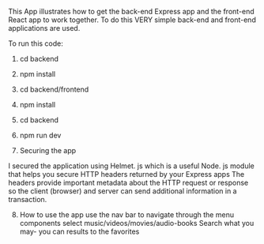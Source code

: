 This App illustrates how to get the back-end Express app and the front-end React app to work together. To do this
VERY simple back-end and front-end applications are used. 

To run this code:
1. cd backend
2. npm install
3. cd backend/frontend
4. npm install
5. cd backend
6. npm run dev


7. Securing the app

 I secured the application using Helmet. js which is a useful Node. js module that helps
you secure HTTP headers returned by your Express apps
The headers provide important metadata about the HTTP request 
or response so the client (browser) and server can send additional information in a transaction. 

8. How to use the app
use the nav bar to navigate through the menu components
select music/videos/movies/audio-books
Search what you may- you can results to the favorites